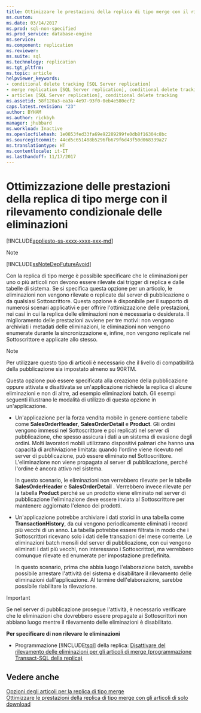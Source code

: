 ```yaml
---
title: Ottimizzare le prestazioni della replica di tipo merge con il rilevamento condizionale delle eliminazioni | Microsoft Docs
ms.custom: 
ms.date: 03/14/2017
ms.prod: sql-non-specified
ms.prod_service: database-engine
ms.service: 
ms.component: replication
ms.reviewer: 
ms.suite: sql
ms.technology: replication
ms.tgt_pltfrm: 
ms.topic: article
helpviewer_keywords:
- conditional delete tracking [SQL Server replication]
- merge replication [SQL Server replication], conditional delete tracking
- articles [SQL Server replication], conditional delete tracking
ms.assetid: 58f120a3-ea3a-4e97-93f0-0eb4e580ecf2
caps.latest.revision: "23"
author: BYHAM
ms.author: rickbyh
manager: jhubbard
ms.workload: Inactive
ms.openlocfilehash: 1e0853fed33fa69e92289299fe0db8f16304c8bc
ms.sourcegitcommit: 44cd5c651488b5296fb679f6d43f50d068339a27
ms.translationtype: HT
ms.contentlocale: it-IT
ms.lasthandoff: 11/17/2017
---
```

# <a name="optimize-merge-replication-performance-with-conditional-delete-tracking"></a>Ottimizzazione delle prestazioni della replica di tipo merge con il rilevamento condizionale delle eliminazioni
[!INCLUDE[appliesto-ss-xxxx-xxxx-xxx-md](../../../includes/appliesto-ss-xxxx-xxxx-xxx-md.md)]
    
> [!NOTE]  
>  [!INCLUDE[ssNoteDepFutureAvoid](../../../includes/ssnotedepfutureavoid-md.md)]  
  
 Con la replica di tipo merge è possibile specificare che le eliminazioni per uno o più articoli non devono essere rilevate dai trigger di replica e dalle tabelle di sistema. Se si specifica questa opzione per un articolo, le eliminazioni non vengono rilevate o replicate dal server di pubblicazione o da qualsiasi Sottoscrittore. Questa opzione è disponibile per il supporto di numerosi scenari applicativi e per offrire l'ottimizzazione delle prestazioni, nei casi in cui la replica delle eliminazioni non è necessaria o desiderata. Il miglioramento delle prestazioni avviene per tre motivi: non vengono archiviati i metadati delle eliminazioni, le eliminazioni non vengono enumerate durante la sincronizzazione e, infine, non vengono replicate nel Sottoscrittore e applicate allo stesso.  
  
> [!NOTE]  
>  Per utilizzare questo tipo di articoli è necessario che il livello di compatibilità della pubblicazione sia impostato almeno su 90RTM.  
  
 Questa opzione può essere specificata alla creazione della pubblicazione oppure attivata e disattivata se un'applicazione richiede la replica di alcune eliminazioni e non di altre, ad esempio eliminazioni batch. Gli esempi seguenti illustrano le modalità di utilizzo di questa opzione in un'applicazione.  
  
-   Un'applicazione per la forza vendita mobile in genere contiene tabelle come **SalesOrderHeader**, **SalesOrderDetail** e **Product**. Gli ordini vengono immessi nel Sottoscrittore e poi replicati nel server di pubblicazione, che spesso assicura i dati a un sistema di evasione degli ordini. Molti lavoratori mobili utilizzano dispositivi palmari che hanno una capacità di archiviazione limitata: quando l'ordine viene ricevuto nel server di pubblicazione, può essere eliminato nel Sottoscrittore. L'eliminazione non viene propagata al server di pubblicazione, perché l'ordine è ancora attivo nel sistema.  
  
     In questo scenario, le eliminazioni non verrebbero rilevate per le tabelle **SalesOrderHeader** e **SalesOrderDetail** . Verrebbero invece rilevate per la tabella **Product** perché se un prodotto viene eliminato nel server di pubblicazione l'eliminazione deve essere inviata al Sottoscrittore per mantenere aggiornato l'elenco dei prodotti.  
  
-   Un'applicazione potrebbe archiviare i dati storici in una tabella come **TransactionHistory**, da cui vengono periodicamente eliminati i record più vecchi di un anno. La tabella potrebbe essere filtrata in modo che i Sottoscrittori ricevano solo i dati delle transazioni del mese corrente. Le eliminazioni batch mensili del server di pubblicazione, con cui vengono eliminati i dati più vecchi, non interessano i Sottoscrittori, ma verrebbero comunque rilevate ed enumerate per impostazione predefinita.  
  
     In questo scenario, prima che abbia luogo l'elaborazione batch, sarebbe possibile arrestare l'attività del sistema e disabilitare il rilevamento delle eliminazioni dall'applicazione. Al termine dell'elaborazione, sarebbe possibile riabilitare la rilevazione.  
  
> [!IMPORTANT]  
>  Se nel server di pubblicazione prosegue l'attività, è necessario verificare che le eliminazioni che dovrebbero essere propagate ai Sottoscrittori non abbiano luogo mentre il rilevamento delle eliminazioni è disabilitato.  
  
 **Per specificare di non rilevare le eliminazioni**  
  
-   Programmazione [!INCLUDE[tsql](../../../includes/tsql-md.md)] della replica: [Disattivare del rilevamento delle eliminazioni per gli articoli di merge &#40;programmazione Transact-SQL della replica&#41;](../../../relational-databases/replication/publish/specify-that-deletes-should-not-be-tracked-for-merge-articles.md)  
  
## <a name="see-also"></a>Vedere anche  
 [Opzioni degli articoli per la replica di tipo merge](../../../relational-databases/replication/merge/article-options-for-merge-replication.md)   
 [Ottimizzare le prestazioni della replica di tipo merge con gli articoli di solo download](../../../relational-databases/replication/merge/optimize-merge-replication-performance-with-download-only-articles.md)  
  
  

